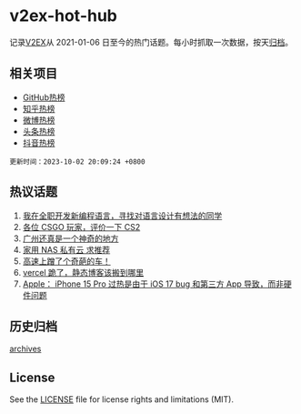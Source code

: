 # v2ex-hot-hub

 记录[V2EX](https://www.v2ex.com/)从 2021-01-06 日至今的热门话题。每小时抓取一次数据，按天[归档](archives)。
 
 ## 相关项目

- [GitHub热榜](https://github.com/it985/github-hot-hub)
- [知乎热榜](https://github.com/it985/zhihu-hot-hub)
- [微博热榜](https://github.com/it985/weibo-hot-hub)
- [头条热榜](https://github.com/it985/toutiao-hot-hub)
- [抖音热榜](https://github.com/it985/douyin-hot-hub)


 `更新时间：2023-10-02 20:09:24 +0800`

## 热议话题

1. [我在全职开发新编程语言，寻找对语言设计有想法的同学](https://www.v2ex.com/t/978493)
1. [各位 CSGO 玩家，评价一下 CS2](https://www.v2ex.com/t/978558)
1. [广州还真是一个神奇的地方](https://www.v2ex.com/t/978498)
1. [家用 NAS 私有云 求推荐](https://www.v2ex.com/t/978553)
1. [高速上蹭了个奇葩的车！](https://www.v2ex.com/t/978495)
1. [vercel 跪了，静态博客该搬到哪里](https://www.v2ex.com/t/978574)
1. [Apple： iPhone 15 Pro 过热是由于 iOS 17 bug 和第三方 App 导致，而非硬件问题](https://www.v2ex.com/t/978532)

## 历史归档

[archives](archives)

## License

See the [LICENSE](LICENSE) file for license rights and limitations (MIT).
